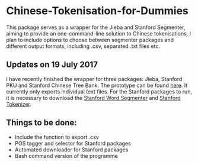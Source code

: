 # Chinese-Tokenisation-for-Dummies

This package serves as a wrapper for the Jieba and Stanford Segmenter, aiming to provide an one-command-line solution to Chinese tokenisations. I plan to include options to choose between segmenter packages and different output formats, including .csv, separated .txt files etc.

## Updates on 19 July 2017

I have recently finished the wrapper for three packages: Jieba, Stanford PKU and Stanford Chinese Tree Bank. The prototype can be found [here](Combined.py). It currently only exports individual text files. For the Stanford packages to run, it is necessary to download the [Stanford Word Segmenter](https://nlp.stanford.edu/software/segmenter.shtml) and [Stanford Tokenizer](https://nlp.stanford.edu/software/tokenizer.shtml).

## Things to be done:
* Include the function to export .csv 
* POS tagger and selector for Stanford packages
* Automated downloader for Stanford packages
* Bash command version of the programme

